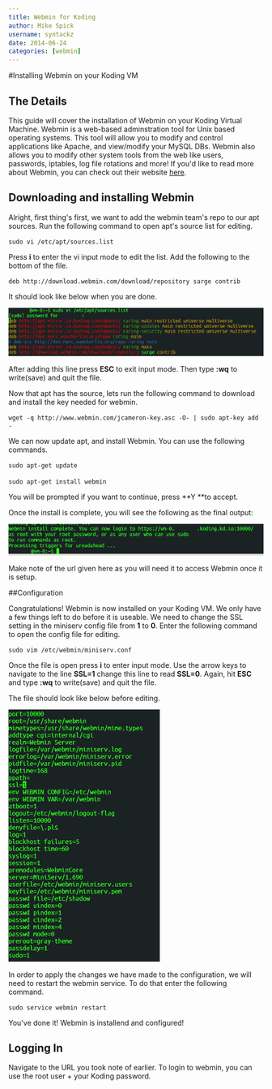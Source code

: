 ```yaml
---
title: Webmin for Koding
author: Mike Spick
username: syntackz
date: 2014-06-24
categories: [webmin]
---
```


#Installing Webmin on your Koding VM

## The Details
This guide will cover the installation of Webmin on your Koding Virtual Machine. Webmin is a web-based adminstration tool for Unix based operating systems. 
This tool will allow you to modify and control applications like Apache, and view/modify your MySQL DBs. Webmin also allows you to modify other system tools 
from the web like users, passwords, iptables, log file rotations and more! If you'd like to read more about Webmin, you can check out their website [here](http://webmin.com).


## Downloading and installing Webmin

Alright, first thing's first, we want to add the webmin team's repo to our apt sources. Run the following command to open apt's source list for editing.


```
sudo vi /etc/apt/sources.list
```


Press **i** to enter the vi input mode to edit the list. Add the following to the bottom of the file.


```
deb http://download.webmin.com/download/repository sarge contrib
```

It should look like below when you are done.

![sourceslist](sourceslist.png)

After adding this line press **ESC** to exit input mode. Then type **:wq** to write(save) and quit the file.

Now that apt has the source, lets run the following command to download and install the key needed for webmin.


```
wget -q http://www.webmin.com/jcameron-key.asc -O- | sudo apt-key add -
```


We can now update apt, and install Webmin. You can use the following commands.


```
sudo apt-get update

sudo apt-get install webmin
```

You will be prompted if you want to continue, press **Y **to accept.


Once the install is complete, you will see the following as the final output:

![webmincomplete](webmincomplete.png)

Make note of the url given here as you will need it to access Webmin once it is setup.

##Configuration

Congratulations! Webmin is now installed on your Koding VM. We only have a few things left to do before it is useable. We need to change the SSL setting in the miniserv config file from **1** to **0**. Enter the following command to open the config file for editing.

```
sudo vim /etc/webmin/miniserv.conf
```
	
Once the file is open press **i** to enter input mode. Use the arrow keys to navigate to the line **SSL=1** change this line to read **SSL=0**. Again, hit **ESC** and type **:wq** to write(save) and quit the file.

The file should look like below before editing. 

![miniserv](miniserv.png)

In order to apply the changes we have made to the configuration, we will need to restart the webmin service. To do that enter the following command.

```
sudo service webmin restart
```

You've done it! Webmin is installend and configured!

## Logging In

Navigate to the URL you took note of earlier.
To login to webmin, you can use the root user + your Koding password.


